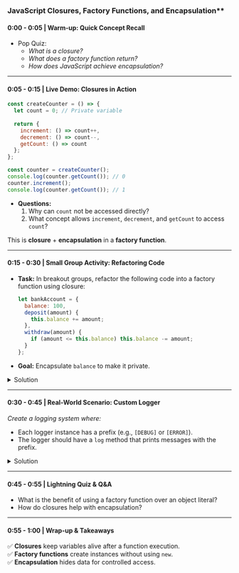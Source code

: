 ### JavaScript Closures, Factory Functions, and Encapsulation**  

#### **0:00 - 0:05 | Warm-up: Quick Concept Recall**  
- Pop Quiz:
  - *What is a closure?*  
  - *What does a factory function return?*  
  - *How does JavaScript achieve encapsulation?*  

---

#### **0:05 - 0:15 | Live Demo: Closures in Action**  

  ```js
  const createCounter = () => {
    let count = 0; // Private variable
    
    return {
      increment: () => count++,
      decrement: () => count--,
      getCount: () => count
    };
  };

  const counter = createCounter();
  console.log(counter.getCount()); // 0
  counter.increment();
  console.log(counter.getCount()); // 1
  ```
- **Questions:**  
  1. Why can `count` not be accessed directly?  
  2. What concept allows `increment`, `decrement`, and `getCount` to access `count`?  

This is **closure** + **encapsulation** in a **factory function**.  

---

#### **0:15 - 0:30 | Small Group Activity: Refactoring Code**  
- **Task:** In breakout groups, refactor the following code into a factory function using closure:  
  ```js
  let bankAccount = {
    balance: 100,
    deposit(amount) {
      this.balance += amount;
    },
    withdraw(amount) {
      if (amount <= this.balance) this.balance -= amount;
    }
  };
  ```
- **Goal:** Encapsulate `balance` to make it private.  

<details><summary>Solution</summary>
  
  ```js
  const createBankAccount = (initialBalance) => {
    let balance = initialBalance;
    
    return {
      deposit: (amount) => balance += amount,
      withdraw: (amount) => {
        if (amount <= balance) balance -= amount;
      },
      getBalance: () => balance
    };
  };

  const myAccount = createBankAccount(100);
  console.log(myAccount.getBalance()); // 100
  ```

</details>

---

#### **0:30 - 0:45 | Real-World Scenario: Custom Logger**  

  *Create a logging system where:*  
  - Each logger instance has a prefix (e.g., `[DEBUG]` or `[ERROR]`).  
  - The logger should have a `log` method that prints messages with the prefix.  

<details><summary>Solution</summary>

  ```js
  const createLogger = (prefix) => ({
    log: (message) => console.log(`${prefix} ${message}`)
  });

  const errorLogger = createLogger("[ERROR]");
  errorLogger.log("Something went wrong!"); // [ERROR] Something went wrong!
  ```

</details>

---

#### **0:45 - 0:55 | Lightning Quiz & Q&A**  
  - What is the benefit of using a factory function over an object literal?  
  - How do closures help with encapsulation?  

---

#### **0:55 - 1:00 | Wrap-up & Takeaways**  

✅ **Closures** keep variables alive after a function execution.  
✅ **Factory functions** create instances without using `new`.  
✅ **Encapsulation** hides data for controlled access.  
